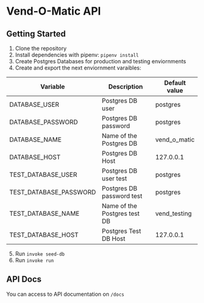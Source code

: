 # Vend-O-Matic API

## Getting Started
1. Clone the repository
2. Install dependencies with pipenv: `pipenv install`
3. Create Postgres Databases for production and testing enviornments
4. Create and export the next enviornment varaibles:

| Variable               | Description                  | Default value |
|------------------------|------------------------------|---------------|
| DATABASE_USER          | Postgres DB user             | postgres      |
| DATABASE_PASSWORD      | Postgres DB password         | postgres      |
| DATABASE_NAME          | Name of the Postgres DB      | vend_o_matic  |
| DATABASE_HOST          | Postgres DB Host             | 127.0.0.1     |
| TEST_DATABASE_USER     | Postgres DB user test        | postgres      |
| TEST_DATABASE_PASSWORD | Postgres DB password test    | postgres      |
| TEST_DATABASE_NAME     | Name of the Postgres test DB | vend_testing  |
| TEST_DATABASE_HOST     | Postgres Test DB Host        | 127.0.0.1     |

5. Run `invoke seed-db`
6. Run `invoke run`

## API Docs
You can access to API documentation on `/docs`
